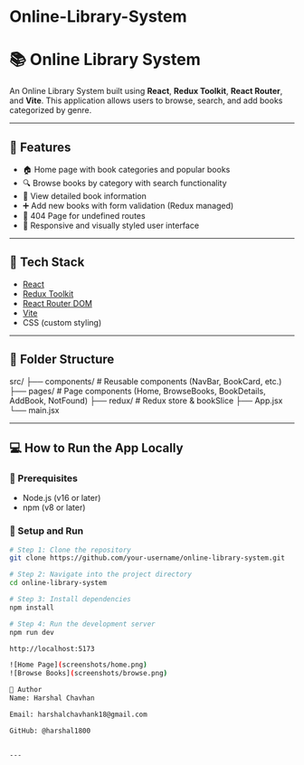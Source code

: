 # Online-Library-System

# 📚 Online Library System

An Online Library System built using **React**, **Redux Toolkit**, **React Router**, and **Vite**. This application allows users to browse, search, and add books categorized by genre.

---

## 🚀 Features

- 🏠 Home page with book categories and popular books
- 🔍 Browse books by category with search functionality
- 📖 View detailed book information
- ➕ Add new books with form validation (Redux managed)
- 🚫 404 Page for undefined routes
- 🎨 Responsive and visually styled user interface

---

## 🧰 Tech Stack

- [React](https://reactjs.org/)
- [Redux Toolkit](https://redux-toolkit.js.org/)
- [React Router DOM](https://reactrouter.com/)
- [Vite](https://vitejs.dev/)
- CSS (custom styling)

---

## 📂 Folder Structure

src/
├── components/ # Reusable components (NavBar, BookCard, etc.)
├── pages/ # Page components (Home, BrowseBooks, BookDetails, AddBook, NotFound)
├── redux/ # Redux store & bookSlice
├── App.jsx
└── main.jsx


---

## 💻 How to Run the App Locally

### 🔧 Prerequisites

- Node.js (v16 or later)
- npm (v8 or later)

### 🚀 Setup and Run

```bash
# Step 1: Clone the repository
git clone https://github.com/your-username/online-library-system.git

# Step 2: Navigate into the project directory
cd online-library-system

# Step 3: Install dependencies
npm install

# Step 4: Run the development server
npm run dev

http://localhost:5173

![Home Page](screenshots/home.png)
![Browse Books](screenshots/browse.png)

🙋 Author
Name: Harshal Chavhan

Email: harshalchavhank18@gmail.com

GitHub: @harshal1800


---

